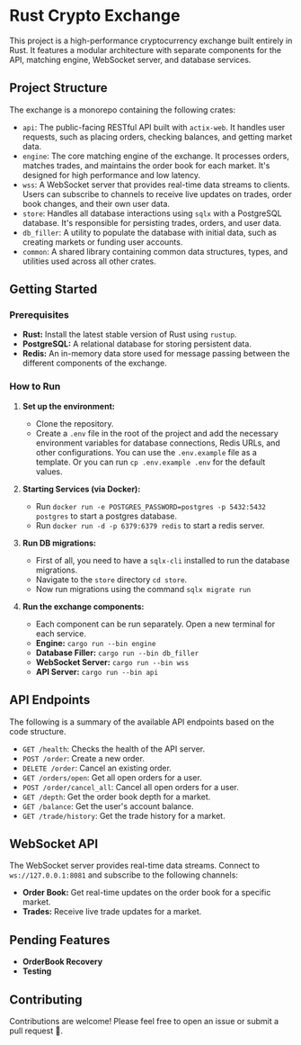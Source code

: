 # Rust Crypto Exchange

This project is a high-performance cryptocurrency exchange built entirely in Rust. It features a modular architecture with separate components for the API, matching engine, WebSocket server, and database services.

## Project Structure

The exchange is a monorepo containing the following crates:

*   `api`: The public-facing RESTful API built with `actix-web`. It handles user requests, such as placing orders, checking balances, and getting market data.
*   `engine`: The core matching engine of the exchange. It processes orders, matches trades, and maintains the order book for each market. It's designed for high performance and low latency.
*   `wss`: A WebSocket server that provides real-time data streams to clients. Users can subscribe to channels to receive live updates on trades, order book changes, and their own user data.
*   `store`: Handles all database interactions using `sqlx` with a PostgreSQL database. It's responsible for persisting trades, orders, and user data.
*   `db_filler`: A utility to populate the database with initial data, such as creating markets or funding user accounts.
*   `common`: A shared library containing common data structures, types, and utilities used across all other crates.

## Getting Started

### Prerequisites

*   **Rust:** Install the latest stable version of Rust using `rustup`.
*   **PostgreSQL:** A relational database for storing persistent data.
*   **Redis:** An in-memory data store used for message passing between the different components of the exchange.

### How to Run

1.  **Set up the environment:**
    *   Clone the repository.
    *   Create a `.env` file in the root of the project and add the necessary environment variables for database connections, Redis URLs, and other configurations. You can use the `.env.example` file as a template. Or you can run `cp .env.example .env` for the default values.

2.  **Starting Services (via Docker):**
    *   Run `docker run -e POSTGRES_PASSWORD=postgres -p 5432:5432 postgres` to start a postgres database.
    *   Run `docker run -d -p 6379:6379 redis` to start a redis server.

3.  **Run DB migrations:**
    *   First of all, you need to have a `sqlx-cli` installed to run the database migrations.
    *   Navigate to the `store` directory `cd store`.
    *   Now run migrations using the command `sqlx migrate run`

4.  **Run the exchange components:**
    *   Each component can be run separately. Open a new terminal for each service.
    *   **Engine:** `cargo run --bin engine`
    *   **Database Filler:** `cargo run --bin db_filler`
    *   **WebSocket Server:** `cargo run --bin wss`
    *   **API Server:** `cargo run --bin api`


## API Endpoints

The following is a summary of the available API endpoints based on the code structure.

*   `GET /health`: Checks the health of the API server.
*   `POST /order`: Create a new order.
*   `DELETE /order`: Cancel an existing order.
*   `GET /orders/open`: Get all open orders for a user.
*   `POST /order/cancel_all`: Cancel all open orders for a user.
*   `GET /depth`: Get the order book depth for a market.
*   `GET /balance`: Get the user's account balance.
*   `GET /trade/history`: Get the trade history for a market.

## WebSocket API

The WebSocket server provides real-time data streams. Connect to `ws://127.0.0.1:8081` and subscribe to the following channels:

*   **Order Book:** Get real-time updates on the order book for a specific market.
*   **Trades:** Receive live trade updates for a market.

## Pending Features

*   **OrderBook Recovery**
*   **Testing**

## Contributing

Contributions are welcome! Please feel free to open an issue or submit a pull request 🙏.
